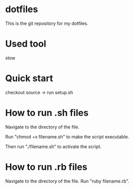# dotfiles
This is the git repository for my dotfiles.

# Used tool
stow

# Quick start
checkout source -> run setup.sh

# How to run .sh files
Navigate to the directory of the file. 

Run "chmod +x filename.sh" to make the script executable. 

Then run "./filename.sh" to activate the script.

# How to run .rb files
Navigate to the directory of the file. 
Run "ruby filename.rb".
